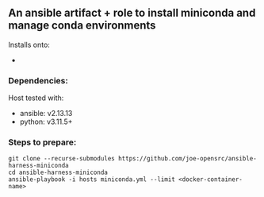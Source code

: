 ## An ansible artifact + role to install miniconda and manage conda environments

Installs onto:

 - 

### Dependencies:

Host tested with:

- ansible: v2.13.13
- python:  v3.11.5+

### Steps to prepare:

```
git clone --recurse-submodules https://github.com/joe-opensrc/ansible-harness-miniconda
cd ansible-harness-miniconda 
ansible-playbook -i hosts miniconda.yml --limit <docker-container-name>
```

